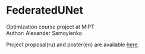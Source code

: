 # FederatedUNet

Optimization course project at MIPT\
Author: Alexander Samoylenko

Project proposal(ru) and poster(en) are available [here](https://drive.google.com/drive/u/1/folders/1h3hssHk6E7_kRW4AQ43baSiNCDDUF_RB).
